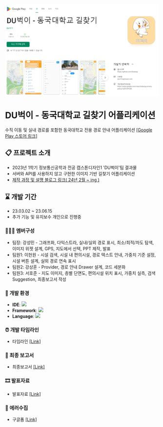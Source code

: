 ![playstore](./playstore.png)

# DU벅이 - 동국대학교 길찾기 어플리케이션
수직 이동 및 실내 경로를 포함한 동국대학교 전용 경로 안내 어플리케이션
[[Google Play 스토어 링크]](https://play.google.com/store/apps/details?id=com.flutter.dubeogi)


## 📋 프로젝트 소개
- 2023년 1학기 정보통신공학과 전공 캡스톤디자인1 'DU벅이'팀 결과물<br>
- 서버와 API를 사용하지 않고 구현한 이미지 기반 길찾기 어플리케이션
- [제작 과정 및 설명 블로그 링크( 24년 2월 ~ ing )](https://returnrudi.github.io/categories/dubeogi)
## ⌛ 개발 기간
- 23.03.02 ~ 23.06.15
- 추가 기능 및 유지보수 개인으로 진행중

### 🧑‍🤝‍🧑 멤버구성
- 팀장: 강성민 - 그래프화, 다익스트라, 실내/실외 경로 표시, 최소/최적/차도 탐색, 이미지 위젯 설계, GPS, 지도에서 선택, PPT 제작, 발표
- 팀원1: 이헌원 - 시설 검색, 시설 내 편의시설, 경로 텍스트 안내, 가중치 기준 설정, 시설 버튼 설계, 실외 경로 연속 표시
- 팀원2: 강상훈 - Provider, 경로 안내 Drawer 설계, 코드 세분화
- 팀원3: 서호준 - 지도 이미지, 층별 단면도, 편의시설 위치 표시, 가중치 실측, 검색 Suggestion, 최종보고서 작성

### 🔧 개발 환경
- **IDE**: <img src="https://img.shields.io/badge/androidstudio-3DDC84?style=flat-square&logo=androidstudio&logoColor=white" />
- **Framework**: <img src="https://img.shields.io/badge/flutter-02569B?style=flat-square&logo=flutter&logoColor=white" />
- **Language**: <img src="https://img.shields.io/badge/dart-0175C2?style=flat-square&logo=dart&logoColor=white" />

### ⏰ 개발 타임라인
- 타임라인 [[Link]](https://github.com/ReturnRudi/Dubeogi/blob/master/timeline.md)

### 📃 최종 보고서
- 최종보고서 [[Link]](https://github.com/ReturnRudi/Dubeogi/blob/master/report.md)

### 🎞 발표자료
- 발표자료 [[Link]](https://github.com/ReturnRudi/Dubeogi/blob/master/ppt.md)

### 🚨 에러수집
- 구글폼 [[Link]](https://forms.gle/QyyDc98YARxDLh9L7)
